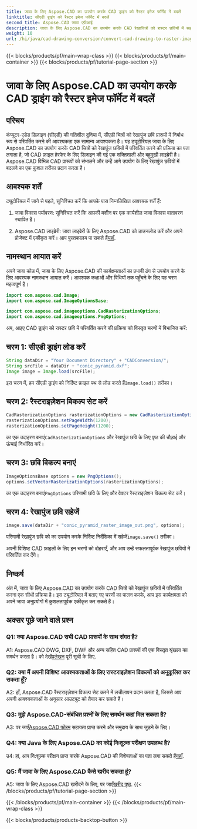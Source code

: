 ```yaml
---
title: जावा के लिए Aspose.CAD का उपयोग करके CAD ड्राइंग को रैस्टर इमेज फॉर्मेट में बदलें
linktitle: सीएडी ड्राइंग को रैस्टर इमेज फॉर्मेट में बदलें
second_title: Aspose.CAD जावा एपीआई
description: जावा के लिए Aspose.CAD का उपयोग करके CAD रेखाचित्रों को रास्टर छवियों में सहज रूपांतरण का अन्वेषण करें। कुशल एकीकरण के लिए हमारी चरण-दर-चरण मार्गदर्शिका का पालन करें।
weight: 10
url: /hi/java/cad-drawing-conversion/convert-cad-drawing-to-raster-image/
---
```


{{< blocks/products/pf/main-wrap-class >}}
{{< blocks/products/pf/main-container >}}
{{< blocks/products/pf/tutorial-page-section >}}

# जावा के लिए Aspose.CAD का उपयोग करके CAD ड्राइंग को रैस्टर इमेज फॉर्मेट में बदलें

## परिचय

कंप्यूटर-एडेड डिज़ाइन (सीएडी) की गतिशील दुनिया में, सीएडी चित्रों को रेखापुंज छवि प्रारूपों में निर्बाध रूप से परिवर्तित करने की आवश्यकता एक सामान्य आवश्यकता है। यह ट्यूटोरियल जावा के लिए Aspose.CAD का उपयोग करके CAD चित्रों को रेखापुंज छवियों में परिवर्तित करने की प्रक्रिया का पता लगाता है, जो CAD फ़ाइल हेरफेर के लिए डिज़ाइन की गई एक शक्तिशाली और बहुमुखी लाइब्रेरी है। Aspose.CAD विभिन्न CAD प्रारूपों को संभालने और उन्हें आगे उपयोग के लिए रेखापुंज छवियों में बदलने का एक कुशल तरीका प्रदान करता है।

## आवश्यक शर्तें

ट्यूटोरियल में जाने से पहले, सुनिश्चित करें कि आपके पास निम्नलिखित आवश्यक शर्तें हैं:

1. जावा विकास पर्यावरण: सुनिश्चित करें कि आपकी मशीन पर एक कार्यशील जावा विकास वातावरण स्थापित है।

2. Aspose.CAD लाइब्रेरी: जावा लाइब्रेरी के लिए Aspose.CAD को डाउनलोड करें और अपने प्रोजेक्ट में एकीकृत करें। आप पुस्तकालय पा सकते हैं[यहाँ](https://releases.aspose.com/cad/java/).

## नामस्थान आयात करें

अपने जावा कोड में, जावा के लिए Aspose.CAD की कार्यक्षमताओं का प्रभावी ढंग से उपयोग करने के लिए आवश्यक नामस्थान आयात करें। आवश्यक कक्षाओं और विधियों तक पहुँचने के लिए यह चरण महत्वपूर्ण है।

```java
import com.aspose.cad.Image;
import com.aspose.cad.ImageOptionsBase;

import com.aspose.cad.imageoptions.CadRasterizationOptions;
import com.aspose.cad.imageoptions.PngOptions;
```

अब, आइए CAD ड्राइंग को रास्टर छवि में परिवर्तित करने की प्रक्रिया को विस्तृत चरणों में विभाजित करें:

## चरण 1: सीएडी ड्राइंग लोड करें

```java
String dataDir = "Your Document Directory" + "CADConversion/";
String srcFile = dataDir + "conic_pyramid.dxf";
Image image = Image.load(srcFile);
```

 इस चरण में, हम सीएडी ड्राइंग को निर्दिष्ट फ़ाइल पथ से लोड करते हैं`Image.load()` तरीका।

## चरण 2: रैस्टराइज़ेशन विकल्प सेट करें

```java
CadRasterizationOptions rasterizationOptions = new CadRasterizationOptions();
rasterizationOptions.setPageWidth(1200);
rasterizationOptions.setPageHeight(1200);
```

 का एक उदाहरण बनाएं`CadRasterizationOptions` और रेखापुंज छवि के लिए पृष्ठ की चौड़ाई और ऊंचाई निर्धारित करें।

## चरण 3: छवि विकल्प बनाएं

```java
ImageOptionsBase options = new PngOptions();
options.setVectorRasterizationOptions(rasterizationOptions);
```

 का एक उदाहरण बनाएं`PngOptions` परिणामी छवि के लिए और वेक्टर रैस्टराइज़ेशन विकल्प सेट करें।

## चरण 4: रेखापुंज छवि सहेजें

```java
image.save(dataDir + "conic_pyramid_raster_image_out.png", options);
```

 परिणामी रेखापुंज छवि को का उपयोग करके निर्दिष्ट निर्देशिका में सहेजें`image.save()` तरीका।

अपनी विशिष्ट CAD फ़ाइलों के लिए इन चरणों को दोहराएँ, और आप उन्हें सफलतापूर्वक रेखापुंज छवियों में परिवर्तित कर देंगे।

## निष्कर्ष

अंत में, जावा के लिए Aspose.CAD का उपयोग करके CAD चित्रों को रेखापुंज छवियों में परिवर्तित करना एक सीधी प्रक्रिया है। इस ट्यूटोरियल में बताए गए चरणों का पालन करके, आप इस कार्यक्षमता को अपने जावा अनुप्रयोगों में कुशलतापूर्वक एकीकृत कर सकते हैं।

## अक्सर पूछे जाने वाले प्रश्न

### Q1: क्या Aspose.CAD सभी CAD प्रारूपों के साथ संगत है?

 A1: Aspose.CAD DWG, DXF, DWF और अन्य सहित CAD प्रारूपों की एक विस्तृत श्रृंखला का समर्थन करता है। को देखें[प्रलेखन](https://reference.aspose.com/cad/java/) पूरी सूची के लिए.

### Q2: क्या मैं अपनी विशिष्ट आवश्यकताओं के लिए रास्टराइज़ेशन विकल्पों को अनुकूलित कर सकता हूँ?

A2: हाँ, Aspose.CAD रैस्टराइज़ेशन विकल्प सेट करने में लचीलापन प्रदान करता है, जिससे आप अपनी आवश्यकताओं के अनुसार आउटपुट को तैयार कर सकते हैं।

### Q3: मुझे Aspose.CAD-संबंधित प्रश्नों के लिए समर्थन कहां मिल सकता है?

 A3: पर जाएँ[Aspose.CAD फोरम](https://forum.aspose.com/c/cad/19) सहायता प्राप्त करने और समुदाय के साथ जुड़ने के लिए।

### Q4: क्या Java के लिए Aspose.CAD का कोई निःशुल्क परीक्षण उपलब्ध है?

 उ4: हां, आप नि:शुल्क परीक्षण प्राप्त करके Aspose.CAD की विशेषताओं का पता लगा सकते हैं[यहाँ](https://releases.aspose.com/).

### Q5: मैं जावा के लिए Aspose.CAD कैसे खरीद सकता हूं?

 A5: जावा के लिए Aspose.CAD खरीदने के लिए, पर जाएँ[खरीद पृष्ठ](https://purchase.aspose.com/buy).
{{< /blocks/products/pf/tutorial-page-section >}}

{{< /blocks/products/pf/main-container >}}
{{< /blocks/products/pf/main-wrap-class >}}

{{< blocks/products/products-backtop-button >}}
